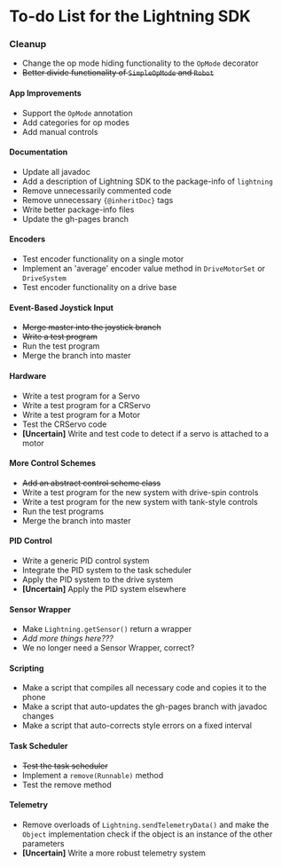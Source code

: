 # To-do List for the Lightning SDK

### Cleanup
* Change the op mode hiding functionality to the `OpMode` decorator
* ~~Better divide functionality of `SimpleOpMode` and `Robot`~~

#### App Improvements
* Support the `OpMode` annotation
* Add categories for op modes
* Add manual controls

#### Documentation
* Update all javadoc
* Add a description of Lightning SDK to the package-info of `lightning`
* Remove unnecessarily commented code
* Remove unnecessary `{@inheritDoc}` tags
* Write better package-info files
* Update the gh-pages branch

#### Encoders
* Test encoder functionality on a single motor
* Implement an 'average' encoder value method in `DriveMotorSet` or `DriveSystem`
* Test encoder functionality on a drive base

#### Event-Based Joystick Input
* ~~Merge master into the joystick branch~~
* ~~Write a test program~~
* Run the test program
* Merge the branch into master

#### Hardware
* Write a test program for a Servo
* Write a test program for a CRServo
* Write a test program for a Motor
* Test the CRServo code
* __[Uncertain]__ Write and test code to detect if a servo is attached to a motor

#### More Control Schemes
* ~~Add an abstract control scheme class~~
* Write a test program for the new system with drive-spin controls
* Write a test program for the new system with tank-style controls
* Run the test programs
* Merge the branch into master

#### PID Control
* Write a generic PID control system
* Integrate the PID system to the task scheduler
* Apply the PID system to the drive system
* __[Uncertain]__ Apply the PID system elsewhere

#### Sensor Wrapper
* Make `Lightning.getSensor()` return a wrapper
* _Add more things here???_
* We no longer need a Sensor Wrapper, correct?

#### Scripting
* Make a script that compiles all necessary code and copies it to the phone
* Make a script that auto-updates the gh-pages branch with javadoc changes
* Make a script that auto-corrects style errors on a fixed interval

#### Task Scheduler
* ~~Test the task scheduler~~
* Implement a `remove(Runnable)` method
* Test the remove method

#### Telemetry
* Remove overloads of `Lightning.sendTelemetryData()` and make the `Object` implementation check if the object is an instance of the other parameters
* __[Uncertain]__ Write a more robust telemetry system
